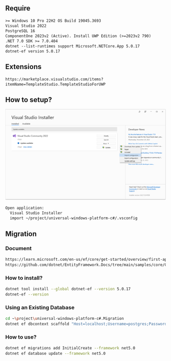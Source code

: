 ## Require

```
>= Windows 10 Pro 22H2 OS Build 19045.3693
Visual Studio 2022
PostgreSQL 16
ComponentOne 2023v2 (Active). Install UWP Edition (>=2023v2 790)
.NET 7.0 SDK >= 7.0.404
dotnet --list-runtimes support Microsoft.NETCore.App 5.0.17
dotnet-ef version 5.0.17
```


## Extensions

```
https://marketplace.visualstudio.com/items?itemName=TemplateStudio.TemplateStudioForUWP
```


## How to setup?

![Alt text](./images/visual_studio_installer.png)
```
Open application:
  Visual Studio Installer
  import ~/project/universal-windows-platform-c#/.vsconfig
```

## Migration

### Document

```bash
https://learn.microsoft.com/en-us/ef/core/get-started/overview/first-app?tabs=netcore-cli
https://github.com/dotnet/EntityFramework.Docs/tree/main/samples/core/GetStarted
```

### How to install?

```bash
dotnet tool install --global dotnet-ef --version 5.0.17
dotnet-ef --version
```

### Using an Existing Database

```bash
cd ~\project\universal-windows-platform-c#.Migration
dotnet ef dbcontext scaffold "Host=localhost;Username=postgres;Password=root;Database=UWP_CS" Npgsql.EntityFrameworkCore.PostgreSQL
```

### How to use?

```bash 
dotnet ef migrations add InitialCreate --framework net5.0
dotnet ef database update --framework net5.0
```